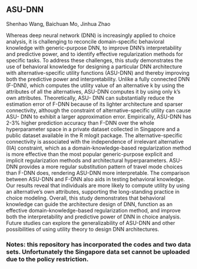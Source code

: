 ## ASU-DNN

Shenhao Wang, Baichuan Mo, Jinhua Zhao

Whereas deep neural network (DNN) is increasingly applied to choice analysis, it is challenging to reconcile domain-specific behavioral knowledge with generic-purpose DNN, to improve DNN’s interpretability and predictive power, and to identify effective regularization methods for specific tasks. To address these challenges, this study demonstrates the use of behavioral knowledge for designing a particular DNN architecture with alternative-specific utility functions (ASU-DNN) and thereby improving both the predictive power and interpretability. Unlike a fully connected DNN (F-DNN), which computes the utility value of an alternative k by using the attributes of all the alternatives, ASU-DNN computes it by using only k’s own attributes. Theoretically, ASU- DNN can substantially reduce the estimation error of F-DNN because of its lighter architecture and sparser connectivity, although the constraint of alternative-specific utility can cause ASU- DNN to exhibit a larger approximation error. Empirically, ASU-DNN has 2-3% higher prediction accuracy than F-DNN over the whole hyperparameter space in a private dataset collected in Singapore and a public dataset available in the R mlogit package. The alternative-specific connectivity is associated with the independence of irrelevant alternative (IIA) constraint, which as a domain-knowledge-based regularization method is more effective than the most popular generic-purpose explicit and implicit regularization methods and architectural hyperparameters. ASU-DNN provides a more regular substitution pattern of travel mode choices than F-DNN does, rendering ASU-DNN more interpretable. The comparison between ASU-DNN and F-DNN also aids in testing behavioral knowledge. Our results reveal that individuals are more likely to compute utility by using an alternative’s own attributes, supporting the long-standing practice in choice modeling. Overall, this study demonstrates that behavioral knowledge can guide the architecture design of DNN, function as an effective domain-knowledge-based regularization method, and improve both the interpretability and predictive power of DNN in choice analysis. Future studies can explore the generalizability of ASU-DNN and other possibilities of using utility theory to design DNN architectures.

### Notes: this repository has incorporated the codes and two data sets. Unfortunately the Singapore data set cannot be uploaded due to the policy restriction.


